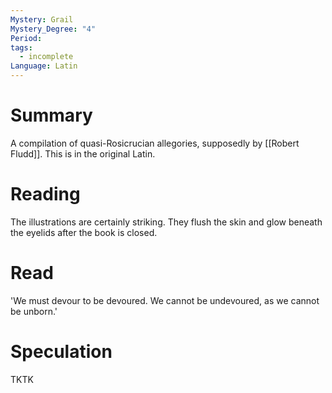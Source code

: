 ```yaml
---
Mystery: Grail
Mystery_Degree: "4"
Period: 
tags:
  - incomplete
Language: Latin
---
```

# Summary
A compilation of quasi-Rosicrucian allegories, supposedly by [[Robert Fludd]]. This is in the original Latin.
# Reading
The illustrations are certainly striking. They flush the skin and glow beneath the eyelids after the book is closed.
# Read
'We must devour to be devoured. We cannot be undevoured, as we cannot be unborn.'
# Speculation
TKTK